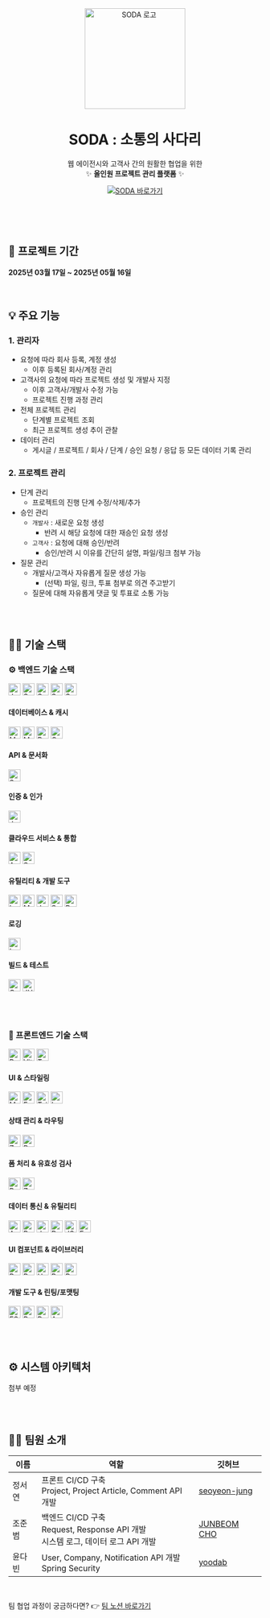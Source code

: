 <div align="center">

  <img src="https://github.com/user-attachments/assets/76917afe-33de-49c9-a239-b85911faf3b7" alt="SODA 로고" width="200"/>

  <h1><strong>SODA</strong> : 소통의 사다리</h1>

  <p>
    웹 에이전시와 고객사 간의 원활한 협업을 위한<br/>
    ✨ <strong>올인원 프로젝트 관리 플랫폼</strong> ✨
  </p>

  <p>
    <a href="https://www.s0da.co.kr/" target="_blank">
      <img src="https://img.shields.io/badge/SODA%20웹사이트%20방문하기-F59E0B?style=for-the-badge&logo=Rocket&logoColor=white" alt="SODA 바로가기"/>
    </a>
  </p>

</div>
 <br/>
<br/>

  <br/>
  <h2>🏃 프로젝트 기간</h2>
  <p><strong>2025년 03월 17일 ~ 2025년 05월 16일</strong></p>
  <br/>

## 💡 주요 기능
### 1. 관리자
- 요청에 따라 회사 등록, 계정 생성
  - 이후 등록된 회사/계정 관리
- 고객사의 요청에 따라 프로젝트 생성 및 개발사 지정
  - 이후 고객사/개발사 수정 가능
  - 프로젝트 진행 과정 관리
- 전체 프로젝트 관리
  - 단계별 프로젝트 조회
  - 최근 프로젝트 생성 추이 관찰
- 데이터 관리
  - 게시글 / 프로젝트 / 회사 / 단계 / 승인 요청 / 응답 등 모든 데이터 기록 관리
### 2. 프로젝트 관리
- 단계 관리
  - 프로젝트의 진행 단계 수정/삭제/추가
- 승인 관리
  - `개발사` : 새로운 요청 생성
    - 반려 시 해당 요청에 대한 재승인 요청 생성
  - `고객사` : 요청에 대해 승인/반려
    - 승인/반려 시 이유를 간단히 설명, 파일/링크 첨부 가능
- 질문 관리
  - 개발사/고객사 자유롭게 질문 생성 가능
    - (선택) 파일, 링크, 투표 첨부로 의견 주고받기
  - 질문에 대해 자유롭게 댓글 및 투표로 소통 가능

<br/>
<br/>

## 👨‍🔧 기술 스택
### ⚙️ 백엔드 기술 스택
<p>
  <img src="https://img.shields.io/badge/Java-17-007396?style=for-the-badge&logo=java&logoColor=white" alt="Java 17" height="24"/>
  <img src="https://img.shields.io/badge/Spring%20Boot-3.4.3-6DB33F?style=for-the-badge&logo=springboot&logoColor=white" alt="Spring Boot 3.4.3" height="24"/>
  <img src="https://img.shields.io/badge/Spring%20Data%20JPA-6DB33F?style=for-the-badge&logo=spring&logoColor=white" alt="Spring Data JPA" height="24"/>
  <img src="https://img.shields.io/badge/Spring%20Security-6DB33F?style=for-the-badge&logo=spring&logoColor=white" alt="Spring Security" height="24"/>
  <img src="https://img.shields.io/badge/Spring%20MVC-6DB33F?style=for-the-badge&logo=spring&logoColor=white" alt="Spring MVC" height="24"/>
</p>

#### 데이터베이스 & 캐시
<p>
  <img src="https://img.shields.io/badge/MySQL-4479A1?style=for-the-badge&logo=mysql&logoColor=white" alt="MySQL" height="24"/>
  <img src="https://img.shields.io/badge/MongoDB-47A248?style=for-the-badge&logo=mongodb&logoColor=white" alt="MongoDB" height="24"/>
  <img src="https://img.shields.io/badge/Redis-DC382D?style=for-the-badge&logo=redis&logoColor=white" alt="Redis" height="24"/>
  <img src="https://img.shields.io/badge/QueryDSL-5.0.0-4A90E2?style=for-the-badge&logo=querydsl&logoColor=white" alt="QueryDSL 5.0.0 (Jakarta)" height="24"/>
</p>

#### API & 문서화
<p>
  <img src="https://img.shields.io/badge/SpringDoc%20OpenAPI-2.8.5-85EA2D?style=for-the-badge&logo=swagger&logoColor=black" alt="SpringDoc OpenAPI (Swagger) 2.8.5" height="24"/>
</p>

#### 인증 & 인가
<p>
  <img src="https://img.shields.io/badge/JWT-000000?style=for-the-badge&logo=jsonwebtokens&logoColor=white" alt="JWT (jjwt, java-jwt)" height="24"/>
</p>

#### 클라우드 서비스 & 통합
<p>
  <img src="https://img.shields.io/badge/AWS%20S3-569A31?style=for-the-badge&logo=amazonaws&logoColor=white" alt="AWS S3 (SDK v2)" height="24"/>
  <img src="https://img.shields.io/badge/Spring%20Mail%20(SMTP)-6DB33F?style=for-the-badge&logo=spring&logoColor=white" alt="Spring Mail (SMTP)" height="24"/>
</p>

#### 유틸리티 & 개발 도구
<p>
  <img src="https://img.shields.io/badge/Lombok-black?style=for-the-badge&logo=projectlombok&logoColor=white" alt="Lombok" height="24"/>
  <img src="https://img.shields.io/badge/ModelMapper-3.2.0-orange?style=for-the-badge" alt="ModelMapper 3.2.0" height="24"/>
  <img src="https://img.shields.io/badge/Jackson%20(JSR310)-E06C1D?style=for-the-badge" alt="Jackson JSR310" height="24"/>
  <img src="https://img.shields.io/badge/Spring%20Dotenv-4.0.0-22A7F0?style=for-the-badge" alt="Spring Dotenv 4.0.0" height="24"/>
  <img src="https://img.shields.io/badge/Bean%20Validation-6DB33F?style=for-the-badge&logo=hibernate&logoColor=white" alt="Bean Validation" height="24"/>
</p>

#### 로깅
<p>
  <img src="https://img.shields.io/badge/Logstash%20Logback%20Encoder-7.4-00A5B1?style=for-the-badge&logo=logstash&logoColor=white" alt="Logstash Logback Encoder 7.4" height="24"/>
</p>

#### 빌드 & 테스트
<p>
  <img src="https://img.shields.io/badge/Gradle-02303A?style=for-the-badge&logo=gradle&logoColor=white" alt="Gradle" height="24"/>
  <img src="https://img.shields.io/badge/JUnit%205-25A162?style=for-the-badge&logo=junit5&logoColor=white" alt="JUnit 5" height="24"/>
</p>

<br/>
<br/>

### 🎨 프론트엔드 기술 스택
<p>
  <img src="https://img.shields.io/badge/React-18.2.0-61DAFB?style=for-the-badge&logo=react&logoColor=black" alt="React 18.2.0" height="24"/>
  <img src="https://img.shields.io/badge/Vite-5.1.3-646CFF?style=for-the-badge&logo=vite&logoColor=white" alt="Vite 5.1.3" height="24"/>
  <img src="https://img.shields.io/badge/TypeScript-~5.3.3-3178C6?style=for-the-badge&logo=typescript&logoColor=white" alt="TypeScript ~5.3.3" height="24"/>
</p>

#### UI & 스타일링
<p>
  <img src="https://img.shields.io/badge/Material%20UI-5.17.1-007FFF?style=for-the-badge&logo=mui&logoColor=white" alt="Material UI 5.17.1" height="24"/>
  <img src="https://img.shields.io/badge/Emotion-11.14.0-DB7093?style=for-the-badge&logo=emotion&logoColor=white" alt="Emotion 11.14.0" height="24"/>
  <img src="https://img.shields.io/badge/Tailwind%20CSS-3.4.1-06B6D4?style=for-the-badge&logo=tailwindcss&logoColor=white" alt="Tailwind CSS 3.4.1" height="24"/>
  <img src="https://img.shields.io/badge/Lucide%20React-0.330.0-4695F7?style=for-the-badge" alt="Lucide React 0.330.0" height="24"/>
</p>

#### 상태 관리 & 라우팅
<p>
  <img src="https://img.shields.io/badge/Zustand-5.0.3-764ABC?style=for-the-badge" alt="Zustand 5.0.3" height="24"/>
  <img src="https://img.shields.io/badge/React%20Router-6.30.0-CA4245?style=for-the-badge&logo=reactrouter&logoColor=white" alt="React Router 6.30.0" height="24"/>
</p>

#### 폼 처리 & 유효성 검사
<p>
  <img src="https://img.shields.io/badge/React%20Hook%20Form-7.50.1-EC5990?style=for-the-badge&logo=reacthookform&logoColor=white" alt="React Hook Form 7.50.1" height="24"/>
  <img src="https://img.shields.io/badge/Zod-3.22.4-3E66B2?style=for-the-badge" alt="Zod 3.22.4" height="24"/>
</p>

#### 데이터 통신 & 유틸리티
<p>
  <img src="https://img.shields.io/badge/Axios-1.6.7-5A29E4?style=for-the-badge&logo=axios&logoColor=white" alt="Axios 1.6.7" height="24"/>
  <img src="https://img.shields.io/badge/React%20Hot%20Toast-2.5.2-FF69B4?style=for-the-badge" alt="React Hot Toast 2.5.2" height="24"/>
  <img src="https://img.shields.io/badge/Date--fns-3.3.1-F44336?style=for-the-badge" alt="date-fns 3.3.1" height="24"/>
  <img src="https://img.shields.io/badge/Day.js-1.11.13-FFDF82?style=for-the-badge&logo=dayjs&logoColor=black" alt="Day.js 1.11.13" height="24"/>
  <img src="https://img.shields.io/badge/JS%20Cookie-3.0.5-F7DF1E?style=for-the-badge&logo=javascript&logoColor=black" alt="JS Cookie 3.0.5" height="24"/>
  <img src="https://img.shields.io/badge/Fetch%20Event%20Source-2.0.1-blue?style=for-the-badge" alt="Fetch Event Source 2.0.1" height="24"/>
</p>

#### UI 컴포넌트 & 라이브러리
<p>
  <img src="https://img.shields.io/badge/Recharts-2.15.3-8884d8?style=for-the-badge" alt="Recharts 2.15.3" height="24"/>
  <img src="https://img.shields.io/badge/React%20Beautiful%20DND-13.1.1-FF92C0?style=for-the-badge" alt="React Beautiful DND 13.1.1" height="24"/>
  <img src="https://img.shields.io/badge/Hello%20Pangea%20DND-16.6.0-lightgrey?style=for-the-badge" alt="Hello Pangea DND 16.6.0" height="24"/>
  <img src="https://img.shields.io/badge/React%20Daum%20Postcode-3.2.0-FFCD00?style=for-the-badge" alt="React Daum Postcode 3.2.0" height="24"/>
  <img src="https://img.shields.io/badge/React%20Window-1.8.11-0288D1?style=for-the-badge" alt="React Window 1.8.11" height="24"/>
</p>

#### 개발 도구 & 린팅/포맷팅
<p>
  <img src="https://img.shields.io/badge/ESLint-8.56.0-4B32C3?style=for-the-badge&logo=eslint&logoColor=white" alt="ESLint 8.56.0" height="24"/>
  <img src="https://img.shields.io/badge/Prettier-3.2.5-F7B93E?style=for-the-badge&logo=prettier&logoColor=black" alt="Prettier 3.2.5" height="24"/>
  <img src="https://img.shields.io/badge/PostCSS-8.4.35-DD3A0A?style=for-the-badge&logo=postcss&logoColor=white" alt="PostCSS 8.4.35" height="24"/>
  <img src="https://img.shields.io/badge/Autoprefixer-10.4.19-DD3A0A?style=for-the-badge" alt="Autoprefixer 10.4.19" height="24"/>
</p>

<br/>
<br/>

## ⚙️ 시스템 아키텍처
첨부 예정

<br/>
<br/>


## 👨‍💻 팀원 소개
|이름|역할|깃허브|
|---|--------|---|
|정서연|프론트 CI/CD 구축 <br/> Project, Project Article, Comment API 개발|[seoyeon-jung](https://github.com/seoyeon-jung)|
|조준범|백엔드 CI/CD 구축 <br/> Request, Response API 개발 <br/> 시스템 로그, 데이터 로그 API 개발|[JUNBEOM CHO](https://github.com/JunbeomKoreaUniv)|
|윤다빈|User, Company, Notification API 개발 <br/> Spring Security|[yoodab](https://github.com/yoodab)|

<br/>

팀 협업 과정이 궁금하다면? 👉 [팀 노션 바로가기](https://quilled-authority-705.notion.site/SODA-4-1c2b5a5bac5380cb98d0cd207b7dfe58?pvs=74)
